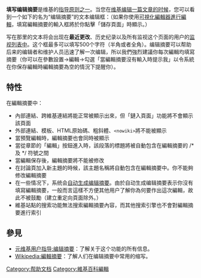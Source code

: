 **填写编辑摘要**是维基的[指导原则之一](https://zh.wikipedia.org/wiki/Wikipedia:守则与指导 "wikilink")。当您在[维基](https://zh.wikipedia.org/wiki/维基 "wikilink")[编辑一篇文章的时候](https://zh.wikipedia.org/wiki/Wikipedia:如何编辑页面 "wikilink")，您可以看到一个如下的名为“编辑摘要”的文本编辑框：（如果你使用[可視化編輯器進行編輯](https://zh.wikipedia.org/wiki/Wikipedia:可视化编辑器 "wikilink")，填寫編輯摘要的輸入框將於你點擊「儲存頁面」時顯示。）

写在那里的文本将会出现在**最近更改**、历史纪录以及所有监视这个页面的用户的[监视列表中](https://zh.wikipedia.org/wiki/Help:监视列表 "wikilink")。这个框最多可以填写500个字符（半角或者全角）。编辑摘要可以帮助后来的编辑者和维护人员迅速了解一次编辑，所以我們強烈建議你每次編輯均填寫摘要（你可以在參數設置→編輯→勾選「當編輯摘要沒有輸入時提示我」以令系統在你保存編輯時編輯摘要為空的情況下提醒你）。

## 特性

在編輯摘要中：

  - 內部連結、跨維基連結將能正常被顯示出來，但「鏈入頁面」功能將不會顯示該頁面
  - 外部連結、模板、HTML原始碼、粗斜體、`<nowiki>`將不能被顯示
  - 當預覽編輯時，編輯摘要也會同時被顯示
  - 當從章節的「編輯」按鈕進入時，該段落的標題將被自動包含在編輯摘要的 /\* 及 \*/ 符號之間
  - 當編輯保存後，編輯摘要將不能被修改
  - 在討論頁加入新主題的時候，該主題名稱將自動包含在編輯摘要中。你不能夠修改編輯摘要
  - 在一些情况下，系统会[自动生成编辑摘要](https://zh.wikipedia.org/wiki/Wikipedia:自動編輯摘要 "wikilink")。由於自动生成编辑摘要表示你沒有填寫編輯摘要，一般而言這樣不方便其他用户了解你為何要作出這次編輯，故此不被鼓勵（建立重定向頁面除外。）
  - 維基站點的搜索功能無法搜索編輯摘要內容，而其他搜索引擎也不會對編輯摘要進行索引

## 參見

  - [元维基用户指导:编辑摘要](https://zh.wikipedia.org/wiki/m:MediaWiki_User's_Guide:_Edit_summary "wikilink")：了解关于这个功能的所有信息。
  - [Wikipedia:編輯摘要](https://zh.wikipedia.org/wiki/Wikipedia:編輯摘要 "wikilink")：了解人们在编辑摘要中常用的缩写。

[Category:帮助文档](https://zh.wikipedia.org/wiki/Category:帮助文档 "wikilink") [Category:維基百科編輯](https://zh.wikipedia.org/wiki/Category:維基百科編輯 "wikilink")